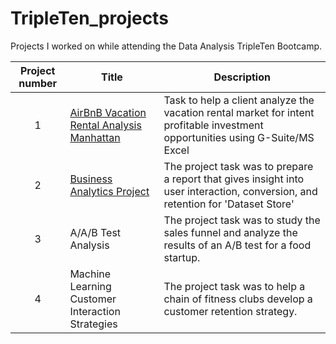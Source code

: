 # TripleTen_projects
Projects I worked on while attending the Data Analysis TripleTen Bootcamp.

| Project number | Title | Description |
| :-----------: | ----------- |----------- |
| 1 | [AirBnB Vacation Rental Analysis Manhattan](https://docs.google.com/spreadsheets/d/1vZ459nm71YDjYJJ18hkDLGQZ1QpULHnZ4uHlkKYABck/edit?usp=sharing) | Task to help a client analyze the vacation rental market for intent profitable investment opportunities using G-Suite/MS Excel  |
| 2 | [Business Analytics Project](https://docs.google.com/spreadsheets/d/10PqOonkWAtGhEy_ziaRHj7QoUS7eeK3G_PTsVhaDjxg/edit?usp=sharing) | The project task was to prepare a report that gives insight into user interaction, conversion, and retention for 'Dataset Store' |
| 3 | A/A/B Test Analysis | The project task was to study the sales funnel and analyze the results of an A/B test for a food startup. |
| 4 | Machine Learning Customer Interaction Strategies | The project task was to help a chain of fitness clubs develop a customer retention strategy. |
